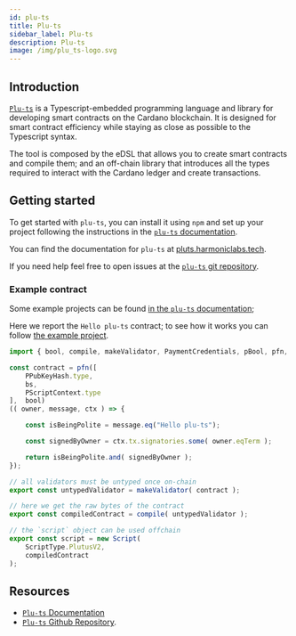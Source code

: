 ```yaml
---
id: plu-ts
title: Plu-ts
sidebar_label: Plu-ts
description: Plu-ts
image: /img/plu_ts-logo.svg
--- 
```


## Introduction

[`Plu-ts`](https://github.com/HarmonicLabs/plu-ts) is a Typescript-embedded programming language and library for developing smart contracts on the Cardano blockchain. It is designed for smart contract efficiency while staying as close as possible to the Typescript syntax.

The tool is composed by the eDSL that allows you to create smart contracts and compile them; and an off-chain library that introduces all the types required to interact with the Cardano ledger and create transactions.

## Getting started

To get started with `plu-ts`, you can install it using `npm` and set up your project following the instructions in the [`plu-ts` documentation](https://pluts.harmoniclabs.tech/).

You can find the documentation for `plu-ts` at [pluts.harmoniclabs.tech](https://pluts.harmoniclabs.tech/).

If you need help feel free to open issues at the [`plu-ts` git repository](https://github.com/HarmonicLabs/plu-ts).

### Example contract

Some example projects can be found [in the `plu-ts` documentation](https://pluts.harmoniclabs.tech/category/examples);

Here we report the `Hello plu-ts` contract; to see how it works you can follow [the example project](https://pluts.harmoniclabs.tech/examples/Hello_world_v0).

```ts
import { bool, compile, makeValidator, PaymentCredentials, pBool, pfn, Script, ScriptType, PScriptContext, bs, PPubKeyHash } from "@harmoniclabs/plu-ts";

const contract = pfn([
    PPubKeyHash.type,
    bs,
    PScriptContext.type
],  bool)
(( owner, message, ctx ) => {

    const isBeingPolite = message.eq("Hello plu-ts");

    const signedByOwner = ctx.tx.signatories.some( owner.eqTerm );

    return isBeingPolite.and( signedByOwner );
});

// all validators must be untyped once on-chain
export const untypedValidator = makeValidator( contract );

// here we get the raw bytes of the contract
export const compiledContract = compile( untypedValidator );

// the `script` object can be used offchain
export const script = new Script(
    ScriptType.PlutusV2,
    compiledContract
);
```

## Resources

- [`Plu-ts` Documentation](https://pluts.harmoniclabs.tech/#introduction)
- [`Plu-ts` Github Repository](https://github.com/HarmonicLabs/plu-ts).
